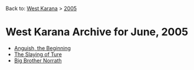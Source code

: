 Back to: [West Karana](/posts/westkarana.md) > [2005](/posts/2005/westkarana.md)
# West Karana Archive for June, 2005

* [Anguish, the Beginning](2519.md) <span style="color:red;"></span>
* [The Slaying of Ture](2521.md) <span style="color:red;"></span>
* [Big Brother Norrath](2523.md) <span style="color:red;"></span>
